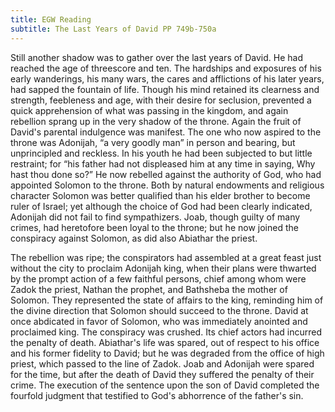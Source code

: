 ```yaml
---
title: EGW Reading
subtitle: The Last Years of David PP 749b-750a
---
```


Still another shadow was to gather over the last years of David. He had reached the age of threescore and ten. The hardships and exposures of his early wanderings, his many wars, the cares and afflictions of his later years, had sapped the fountain of life. Though his mind retained its clearness and strength, feebleness and age, with their desire for seclusion, prevented a quick apprehension of what was passing in the kingdom, and again rebellion sprang up in the very shadow of the throne. Again the fruit of David's parental indulgence was manifest. The one who now aspired to the throne was Adonijah, “a very goodly man” in person and bearing, but unprincipled and reckless. In his youth he had been subjected to but little restraint; for “his father had not displeased him at any time in saying, Why hast thou done so?” He now rebelled against the authority of God, who had appointed Solomon to the throne. Both by natural endowments and religious character Solomon was better qualified than his elder brother to become ruler of Israel; yet although the choice of God had been clearly indicated, Adonijah did not fail to find sympathizers. Joab, though guilty of many crimes, had heretofore been loyal to the throne; but he now joined the conspiracy against Solomon, as did also Abiathar the priest.

The rebellion was ripe; the conspirators had assembled at a great feast just without the city to proclaim Adonijah king, when their plans were thwarted by the prompt action of a few faithful persons, chief among whom were Zadok the priest, Nathan the prophet, and Bathsheba the mother of Solomon. They represented the state of affairs to the king, reminding him of the divine direction that Solomon should succeed to the throne. David at once abdicated in favor of Solomon, who was immediately anointed and proclaimed king. The conspiracy was crushed. Its chief actors had incurred the penalty of death. Abiathar's life was spared, out of respect to his office and his former fidelity to David; but he was degraded from the office of high priest, which passed to the line of Zadok. Joab and Adonijah were spared for the time, but after the death of David they suffered the penalty of their crime. The execution of the sentence upon the son of David completed the fourfold judgment that testified to God's abhorrence of the father's sin.